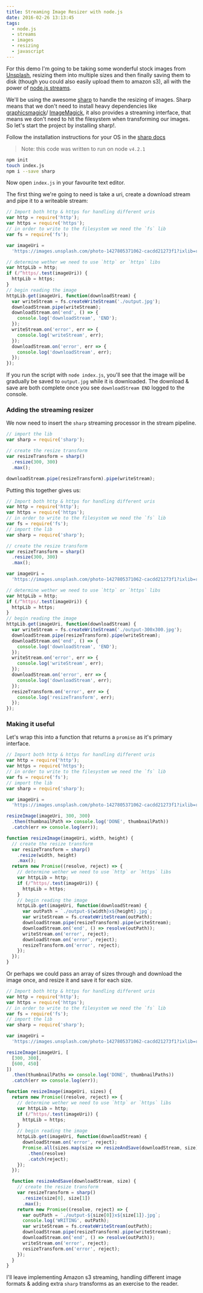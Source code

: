 ```yaml
---
title: Streaming Image Resizer with node.js
date: 2016-02-26 13:13:45
tags:
  - node.js
  - streams
  - images
  - resizing
  - javascript
---
```


For this demo I'm going to be taking some wonderful stock images from [Unsplash](https://unsplash.com/), resizing them into multiple sizes and then finally saving them to disk (though you could also easily upload them to amazon s3), all with the power of [node.js streams](https://nodejs.org/api/stream.html).

We'll be using the awesome [sharp](https://github.com/lovell/sharp) to handle the resizing of images. Sharp means that we don't need to install heavy dependencies like [graphicsmagick](http://www.graphicsmagick.org/)/ [ImageMagick](http://www.imagemagick.org/script/index.php), it also provides a streaming interface, that means we don't need to hit the filesystem when transforming our images. So let's start the project by installing sharp!.

Follow the installation instructions for your OS in the [sharp docs](http://sharp.dimens.io/en/stable/install/)

> Note: this code was written to run on node `v4.2.1`

```bash
npm init
touch index.js
npm i --save sharp
```

Now open `index.js` in your favourite text editor.

The first thing we're going to need is take a uri, create a download stream and pipe it to a writeable stream:

```javascript
// Import both http & https for handling different uris
var http = require('http');
var https = require('https');
// in order to write to the filesystem we need the `fs` lib
var fs = require('fs');

var imageUri =
  'https://images.unsplash.com/photo-1427805371062-cacdd21273f1?ixlib=rb-0.3.5&q=80&fm=jpg&crop=entropy&s=7bd7472930019681f251b16e76e05595';

// determine wether we need to use `http` or `https` libs
var httpLib = http;
if (/^https/.test(imageUri)) {
  httpLib = https;
}
// begin reading the image
httpLib.get(imageUri, function(downloadStream) {
  var writeStream = fs.createWriteStream('./output.jpg');
  downloadStream.pipe(writeStream);
  downloadStream.on('end', () => {
    console.log('downloadStream', 'END');
  });
  writeStream.on('error', err => {
    console.log('writeStream', err);
  });
  downloadStream.on('error', err => {
    console.log('downloadStream', err);
  });
});
```

If you run the script with `node index.js`, you'll see that the image will be gradually be saved to `output.jpg` while it is downloaded. The download & save are both complete once you see `downloadStream END` logged to the console.

### Adding the streaming resizer

We now need to insert the `sharp` streaming processor in the stream pipeline.

```javascript
// import the lib
var sharp = require('sharp');

// create the resize transform
var resizeTransform = sharp()
  .resize(300, 300)
  .max();

downloadStream.pipe(resizeTransform).pipe(writeStream);
```

Putting this together gives us:

```javascript
// Import both http & https for handling different uris
var http = require('http');
var https = require('https');
// in order to write to the filesystem we need the `fs` lib
var fs = require('fs');
// import the lib
var sharp = require('sharp');

// create the resize transform
var resizeTransform = sharp()
  .resize(300, 300)
  .max();

var imageUri =
  'https://images.unsplash.com/photo-1427805371062-cacdd21273f1?ixlib=rb-0.3.5&q=80&fm=jpg&crop=entropy&s=7bd7472930019681f251b16e76e05595';

// determine wether we need to use `http` or `https` libs
var httpLib = http;
if (/^https/.test(imageUri)) {
  httpLib = https;
}
// begin reading the image
httpLib.get(imageUri, function(downloadStream) {
  var writeStream = fs.createWriteStream('./output-300x300.jpg');
  downloadStream.pipe(resizeTransform).pipe(writeStream);
  downloadStream.on('end', () => {
    console.log('downloadStream', 'END');
  });
  writeStream.on('error', err => {
    console.log('writeStream', err);
  });
  downloadStream.on('error', err => {
    console.log('downloadStream', err);
  });
  resizeTransform.on('error', err => {
    console.log('resizeTransform', err);
  });
});
```

### Making it useful

Let's wrap this into a function that returns a `promise` as it's primary interface.

```javascript
// Import both http & https for handling different uris
var http = require('http');
var https = require('https');
// in order to write to the filesystem we need the `fs` lib
var fs = require('fs');
// import the lib
var sharp = require('sharp');

var imageUri =
  'https://images.unsplash.com/photo-1427805371062-cacdd21273f1?ixlib=rb-0.3.5&q=80&fm=jpg&crop=entropy&s=7bd7472930019681f251b16e76e05595';

resizeImage(imageUri, 300, 300)
  .then(thumbnailPath => console.log('DONE', thumbnailPath))
  .catch(err => console.log(err));

function resizeImage(imageUri, width, height) {
  // create the resize transform
  var resizeTransform = sharp()
    .resize(width, height)
    .max();
  return new Promise((resolve, reject) => {
    // determine wether we need to use `http` or `https` libs
    var httpLib = http;
    if (/^https/.test(imageUri)) {
      httpLib = https;
    }
    // begin reading the image
    httpLib.get(imageUri, function(downloadStream) {
      var outPath = `./output-${width}x${height}.jpg`;
      var writeStream = fs.createWriteStream(outPath);
      downloadStream.pipe(resizeTransform).pipe(writeStream);
      downloadStream.on('end', () => resolve(outPath));
      writeStream.on('error', reject);
      downloadStream.on('error', reject);
      resizeTransform.on('error', reject);
    });
  });
}
```

Or perhaps we could pass an array of sizes through and download the image once, and resize it and save it for each size.

```javascript
// Import both http & https for handling different uris
var http = require('http');
var https = require('https');
// in order to write to the filesystem we need the `fs` lib
var fs = require('fs');
// import the lib
var sharp = require('sharp');

var imageUri =
  'https://images.unsplash.com/photo-1427805371062-cacdd21273f1?ixlib=rb-0.3.5&q=80&fm=jpg&crop=entropy&s=7bd7472930019681f251b16e76e05595';

resizeImage(imageUri, [
  [300, 300],
  [600, 450]
])
  .then(thumbnailPaths => console.log('DONE', thumbnailPaths))
  .catch(err => console.log(err));

function resizeImage(imageUri, sizes) {
  return new Promise((resolve, reject) => {
    // determine wether we need to use `http` or `https` libs
    var httpLib = http;
    if (/^https/.test(imageUri)) {
      httpLib = https;
    }
    // begin reading the image
    httpLib.get(imageUri, function(downloadStream) {
      downloadStream.on('error', reject);
      Promise.all(sizes.map(size => resizeAndSave(downloadStream, size)))
        .then(resolve)
        .catch(reject);
    });
  });

  function resizeAndSave(downloadStream, size) {
    // create the resize transform
    var resizeTransform = sharp()
      .resize(size[0], size[1])
      .max();
    return new Promise((resolve, reject) => {
      var outPath = `./output-${size[0]}x${size[1]}.jpg`;
      console.log('WRITING', outPath);
      var writeStream = fs.createWriteStream(outPath);
      downloadStream.pipe(resizeTransform).pipe(writeStream);
      downloadStream.on('end', () => resolve(outPath));
      writeStream.on('error', reject);
      resizeTransform.on('error', reject);
    });
  }
}
```

I'll leave implementing Amazon s3 streaming, handling different image formats & adding extra `sharp` transforms as an exercise to the reader.
